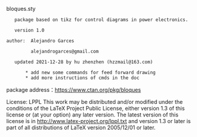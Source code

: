 bloques.sty

       package based on tikz for control diagrams in power electronics.
       
       version 1.0
       
 	author:  Alejandro Garces
  
	         alejandrogarces@gmail.com
           
       updated 2021-12-28 by hu zhenzhen (hzzmail@163.com)
       
           * add new some commands for feed forward drawing 
           * add more instructions of cmds in the doc
 
 package address：https://www.ctan.org/pkg/bloques
  
 License: LPPL
 This work may be distributed and/or modified under the
 conditions of the LaTeX Project Public License, either version 1.3
 of this license or (at your option) any later version.
 The latest version of this license is in
   http://www.latex-project.org/lppl.txt
 and version 1.3 or later is part of all distributions of LaTeX
 version 2005/12/01 or later.
